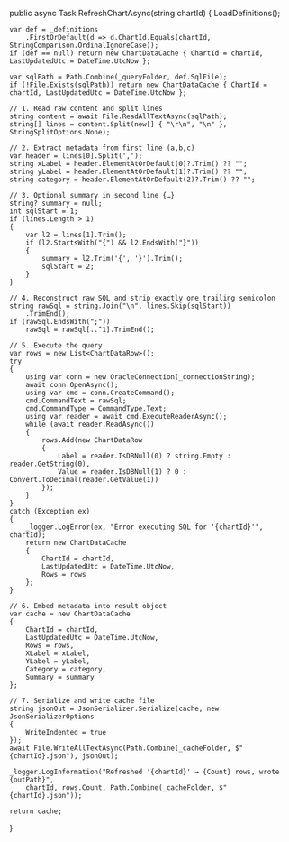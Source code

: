 public async Task<ChartDataCache> RefreshChartAsync(string chartId)
{
    LoadDefinitions();

    var def = _definitions
        .FirstOrDefault(d => d.ChartId.Equals(chartId, StringComparison.OrdinalIgnoreCase));
    if (def == null) return new ChartDataCache { ChartId = chartId, LastUpdatedUtc = DateTime.UtcNow };

    var sqlPath = Path.Combine(_queryFolder, def.SqlFile);
    if (!File.Exists(sqlPath)) return new ChartDataCache { ChartId = chartId, LastUpdatedUtc = DateTime.UtcNow };

    // 1. Read raw content and split lines
    string content = await File.ReadAllTextAsync(sqlPath);
    string[] lines = content.Split(new[] { "\r\n", "\n" }, StringSplitOptions.None);

    // 2. Extract metadata from first line (a,b,c)
    var header = lines[0].Split(',');
    string xLabel = header.ElementAtOrDefault(0)?.Trim() ?? "";
    string yLabel = header.ElementAtOrDefault(1)?.Trim() ?? "";
    string category = header.ElementAtOrDefault(2)?.Trim() ?? "";

    // 3. Optional summary in second line {…}
    string? summary = null;
    int sqlStart = 1;
    if (lines.Length > 1)
    {
        var l2 = lines[1].Trim();
        if (l2.StartsWith("{") && l2.EndsWith("}"))
        {
            summary = l2.Trim('{', '}').Trim();
            sqlStart = 2;
        }
    }

    // 4. Reconstruct raw SQL and strip exactly one trailing semicolon
    string rawSql = string.Join("\n", lines.Skip(sqlStart))
        .TrimEnd();
    if (rawSql.EndsWith(";"))
        rawSql = rawSql[..^1].TrimEnd();

    // 5. Execute the query
    var rows = new List<ChartDataRow>();
    try
    {
        using var conn = new OracleConnection(_connectionString);
        await conn.OpenAsync();
        using var cmd = conn.CreateCommand();
        cmd.CommandText = rawSql;
        cmd.CommandType = CommandType.Text;
        using var reader = await cmd.ExecuteReaderAsync();
        while (await reader.ReadAsync())
        {
            rows.Add(new ChartDataRow
            {
                Label = reader.IsDBNull(0) ? string.Empty : reader.GetString(0),
                Value = reader.IsDBNull(1) ? 0 : Convert.ToDecimal(reader.GetValue(1))
            });
        }
    }
    catch (Exception ex)
    {
        _logger.LogError(ex, "Error executing SQL for '{chartId}'", chartId);
        return new ChartDataCache
        {
            ChartId = chartId,
            LastUpdatedUtc = DateTime.UtcNow,
            Rows = rows
        };
    }

    // 6. Embed metadata into result object
    var cache = new ChartDataCache
    {
        ChartId = chartId,
        LastUpdatedUtc = DateTime.UtcNow,
        Rows = rows,
        XLabel = xLabel,
        YLabel = yLabel,
        Category = category,
        Summary = summary
    };

    // 7. Serialize and write cache file
    string jsonOut = JsonSerializer.Serialize(cache, new JsonSerializerOptions
    {
        WriteIndented = true
    });
    await File.WriteAllTextAsync(Path.Combine(_cacheFolder, $"{chartId}.json"), jsonOut);

    _logger.LogInformation("Refreshed '{chartId}' → {Count} rows, wrote {outPath}",
        chartId, rows.Count, Path.Combine(_cacheFolder, $"{chartId}.json"));

    return cache;
}


